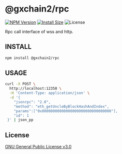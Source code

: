 # @gxchain2/rpc
[![NPM Version](https://img.shields.io/npm/v/@gxchain2/rpc)](https://www.npmjs.org/package/@gxchain2/rpc)
[![Install Size](https://packagephobia.now.sh/badge?p=@gxchain2/rpc)](https://packagephobia.now.sh/result?p=@gxchain2/rpc)
![License](https://img.shields.io/npm/l/@gxchain2/rpc)


Rpc call interface of wss and http.
## INSTALL

```sh
npm install @gxchain2/rpc
```

## USAGE

```sh
curl -X POST \
  http://localhost:12358 \
  -H 'Content-Type: application/json' \
  -d '{
    "jsonrpc": "2.0",
    "method": "eth_getUncleByBlockHashAndIndex",
    "params":["0x00000000000000000000000000000000"],
    "id": 1
 }' | json_pp

```

## License

[GNU General Public License v3.0](https://www.gnu.org/licenses/gpl-3.0.en.html)
